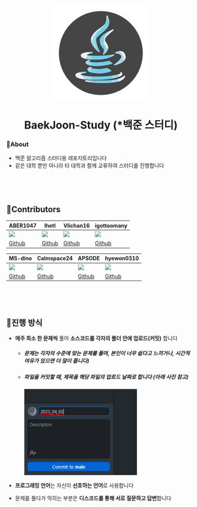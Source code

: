 <div align = "center">

<img src = "imgsForDescription/study_icon.png" width = "256px">

# BaekJoon-Study (*백준 스터디)

</div>

### 👋About

- 백준 알고리즘 스터디용 레포지토리입니다
- 같은 대학 뿐만 아니라 타 대학과 함께 교류하여 스터디를 진행합니다


</br></br></br>

## 💬Contributors

<div align = "center">

|ABER1047|lhetl|VIichan16|igottoomany|
|---|---|---|---|
|<img src = "https://avatars.githubusercontent.com/u/78880883?v=4" width = "100px">|<img src = "https://avatars.githubusercontent.com/u/93638355?v=4" width = "100px">|<img src = "https://avatars.githubusercontent.com/u/126052997?v=4" width = "100px">|<img src = "https://avatars.githubusercontent.com/u/52478336?v=4" width = "100px">|<img src = "https://avatars.githubusercontent.com/u/129666447?v=4" width = "100px">|<img src = "https://avatars.githubusercontent.com/u/98307446?v=4" width = "100px">|<img src = "https://avatars.githubusercontent.com/u/81503599?v=4" width = "100px">|<img src = "https://avatars.githubusercontent.com/u/129722641?v=4" width = "100px">|
|<a href = "https://github.com/ABER1047">Github</a>|<a href = "https://github.com/lhetl">Github</a>|<a href = "https://github.com/VIichan16">Github</a>|<a href = "https://github.com/igottoomany">Github</a>|<a href = "https://github.com/MS-dino">Github</a>|<a href = "https://github.com/Calmspace24">Github</a>|<a href = "https://github.com/APSODE">Github</a>|<a href = "https://github.com/hyewon0310">Github</a>|


|MS-dino|Calmspace24|APSODE|hyewon0310|
|---|---|---|---|
|<img src = "https://avatars.githubusercontent.com/u/129666447?v=4" width = "100px">|<img src = "https://avatars.githubusercontent.com/u/98307446?v=4" width = "100px">|<img src = "https://avatars.githubusercontent.com/u/81503599?v=4" width = "100px">|<img src = "https://avatars.githubusercontent.com/u/129722641?v=4" width = "100px">|
|<a href = "https://github.com/MS-dino">Github</a>|<a href = "https://github.com/Calmspace24">Github</a>|<a href = "https://github.com/APSODE">Github</a>|<a href = "https://github.com/hyewon0310">Github</a>|


</div></br></br></br>

## 📖진행 방식

* **매주 최소 한 문제씩** 풀어 **소스코드를 각자의 폴더 안에 업로드(커밋)** 합니다
  - ##### 문제는 각자의 수준에 맞는 문제를 풀며, 본인이 너무 쉽다고 느끼거나, 시간적 여유가 있으면 더 많이 풉니다)
  - ##### 파일을 커밋할 때, 제목을 해당 파일의 업로드 날짜로 합니다 (아래 사진 참고)
     <img src = "imgsForDescription/guide1.png" width = "300px">


- **프로그래밍 언어**는 자신이 **선호하는 언어**로 사용합니다


- 문제를 풀다가 막히는 부분은 **디스코드를 통해 서로 질문하고 답변**합니다



</br></br></br>


